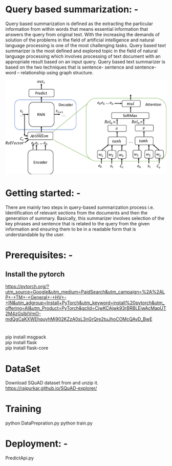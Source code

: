 ﻿# Query based summarization: -
Query based summarization is defined as the extracting the particular information from within words that means essential information that answers the query from original text. With the increasing the demands of solution of the problems in the field of artificial intelligence and natural language processing is one of the most challenging tasks. Query based text summarizer is the most defined and explored topic in the field of natural language processing which involves processing of text document with an appropriate result based on an input query. Query based text summarizer is based on the two techniques that is sentence- sentence and sentence- word – relationship using graph structure. 

<p align="center">
  <img src="qbatten.png">
</p>


# Getting started: -
There are mainly two steps in query-based summarization process i.e. Identification of relevant sections from the documents and then the generation of summary. Basically, this summarizer involves selection of the key phrases and sentence that is related to the query from the given information and ensuring them to be in a readable form that is understandable by the user. 

# Prerequisites: -
## Install the pytorch 
https://pytorch.org/?utm_source=Google&utm_medium=PaidSearch&utm_campaign=%2A%2ALP+-+TM+-+General+-+HV+-+IN&utm_adgroup=Install+PyTorch&utm_keyword=install%20pytorch&utm_offering=AI&utm_Product=PyTorch&gclid=CjwKCAjwk93rBRBLEiwAcMapUT2M4zGsIbIVmO-mdQgCaKXWEhquyhMj902KZzA0sL3nGrQre2tuJhoCOMcQAvD_BwE
# 

pip install msgpack<br>
pip install flask<br>
pip install flask-core

# DataSet
Download SQuAD dataset from and unzip it.
https://rajpurkar.github.io/SQuAD-explorer/

# Training
python DataPrepration.py
python train.py

# Deployment: -
PredictApi.py
